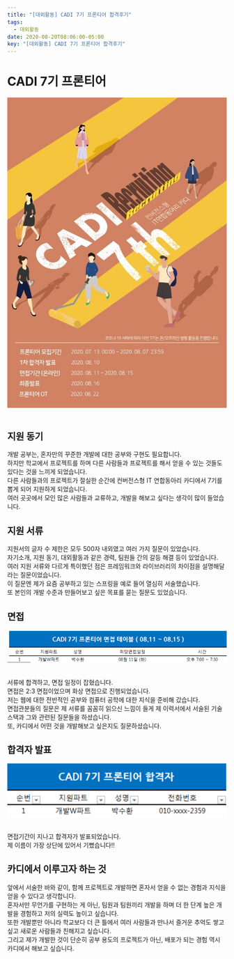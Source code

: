 ```yaml
---
title: "[대외활동] CADI 7기 프론티어 합격후기"
tags:
  - 대외활동
date: 2020-08-20T08:06:00-05:00
key: "[대외활동] CADI 7기 프론티어 합격후기"
---
```


# CADI 7기 프론티어

<!--more-->

![1](/assets/images/200820-1.png)<br><br>

## 지원 동기

개발 공부는, 혼자만의 꾸준한 개발에 대한 공부와 구현도 필요합니다.<br>
하지만 학교에서 프로젝트를 하며 다른 사람들과 프로젝트를 해서 얻을 수 있는 것들도 있다는 것을 느끼게 되었습니다.<br>
다른 사람들과의 프로젝트가 절실한 순간에 컨버전스형 IT 연합동아리 카디에서 7기를 뽑게 되어 지원하게 되었습니다.<br>
여러 곳곳에서 모인 많은 사람들과 교류하고, 개발을 해보고 싶다는 생각이 많이 들었습니다.<br>

## 지원 서류

지원서의 글자 수 제한은 모두 500자 내외였고 여러 가지 질문이 있었습니다.<br>
자기소개, 지원 동기, 대외활동과 같은 경력, 팀원들 간의 갈등 해결 등이 있었습니다.<br>
여러 지원 서류와 다르게 특이했던 점은 프레임워크와 라이브러리의 차이점을 설명해달라는 질문이었습니다.<br>
이 질문엔 제가 요즘 공부하고 있는 스프링을 예로 들어 열심히 서술했습니다.<br>
또 본인의 개발 수준과 만들어보고 싶은 목표를 묻는 질문도 있었습니다.<br>

## 면접

![2](/assets/images/200820-2.png)<br><br>

서류에 합격하고, 면접 일정이 잡혔습니다.<br>
면접은 2:3 면접이었으며 화상 면접으로 진행되었습니다.<br>
저는 웹에 대한 전반적인 공부와 컴퓨터 공학에 대한 지식을 준비해 갔습니다.<br>
면접관분들의 질문은 제 서류를 꼼꼼히 읽으신 느낌이 들게 제 이력서에서 서술된 기술 스택과 그와 관련된 질문들을 하셨습니다.<br>
또, 카디에서 어떤 것을 개발해보고 싶은지도 질문하셨습니다.<br>

## 합격자 발표

![3](/assets/images/200820-3.png)<br><br>

면접기간이 지나고 합격자가 발표되었습니다.<br>
제 이름이 가장 상단에 있어서 기뻤습니다!!<br>

## 카디에서 이루고자 하는 것

앞에서 서술한 바와 같이, 함께 프로젝트로 개발하면 혼자서 얻을 수 없는 경험과 지식을 얻을 수 있다고 생각합니다.<br>
혼자서만 무언가를 구현하는 게 아닌, 팀원과 팀원끼리 개발을 하며 더 한 단계 높은 개발을 경험하고 저의 실력도 높이고 싶습니다.<br>
또한 개발뿐만 아니라 학교보다 더 큰 틀에서 여러 사람들과 만나서 즐거운 추억도 쌓고 싶고 새로운 사람들과 친해지고 싶습니다.<br>
그리고 제가 개발한 것이 단순히 공부 용도의 프로젝트가 아닌, 배포가 되는 경험 역시 카디에서 해보고 싶습니다.<br>
